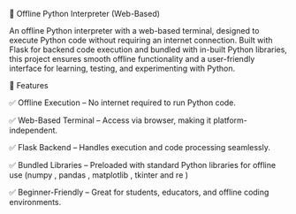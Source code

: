 🐍 Offline Python Interpreter (Web-Based)

An offline Python interpreter with a web-based terminal, designed to execute Python code without requiring an internet connection. Built with Flask for backend code execution and bundled with in-built Python libraries, this project ensures smooth offline functionality and a user-friendly interface for learning, testing, and experimenting with Python.

🚀 Features

✅ Offline Execution – No internet required to run Python code.

✅ Web-Based Terminal – Access via browser, making it platform-independent.

✅ Flask Backend – Handles execution and code processing seamlessly.

✅ Bundled Libraries – Preloaded with standard Python libraries for offline use (numpy , pandas , matplotlib , tkinter and re )

✅ Beginner-Friendly – Great for students, educators, and offline coding environments.
